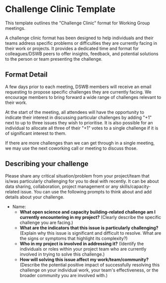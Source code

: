 # Challenge Clinic Template

This template outlines the "Challenge Clinic" format for Working Group meetings.

A challenge clinic format has been designed to help individuals and their teams address specific problems or difficulties they are currently facing in their work or projects.
It provides a dedicated time and format for colleagues/DSWB peers to offer insights, feedback, and potential solutions to the person or team presenting the challenge.

## Format Detail

A few days prior to each meeting, DSWB members will receive an email requesting to propose specific challenges they are currently facing.
We encourage members to bring forward a wide range of challenges relevant to their work.

At the start of the meeting, all attendees will have the opportunity to indicate their interest in discussing particular challenges by adding "+1" next to up to three issues they wish to prioritise.
It is also possible for an individual to allocate all three of their "+1" votes to a single challenge if it is of significant interest to them.

If there are more challenges than we can get through in a single meeting, we may use the next coworking call or meeting to discuss those.

## Describing your challenge

Please share any critical situation/problem from your project/team that is/was particularly challenging for you to deal with recently. It can be about data sharing, collaboration, project management or any skills/capacity-related issue. You can use the following prompts to think about and add details about your challenge. 

* Name:
  * **What open science and capacity building-related challenge am I currently encountering in my project?** (Clearly describe the specific challenge you are facing.)
  * **What are the indicators that this issue is particularly challenging?** (Explain why this issue is significant and difficult to resolve. What are the signs or symptoms that highlight its complexity?)
  * **Who in my project is involved in addressing it?** (Identify the individuals or roles within your project team who are currently involved in trying to solve this challenge.)
  * **How will solving this issue affect my work/team/community?** (Describe the potential positive impact of successfully resolving this challenge on your individual work, your team's effectiveness, or the broader community you are involved with.)

